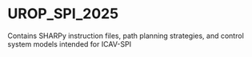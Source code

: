 # UROP_SPI_2025
Contains SHARPy instruction files, path planning strategies, and control system models intended for ICAV-SPI
